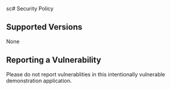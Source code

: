 sc# Security Policy

## Supported Versions

None

## Reporting a Vulnerability

Please do not report vulnerablities in this intentionally vulnerable demonstration application.
